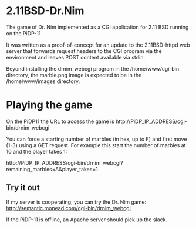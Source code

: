# 2.11BSD-Dr.Nim

The game of Dr. Nim implemented as a CGI application for 2.11 BSD running on the PiDP-11

It was written as a proof-of-concept for an update to the 2.11BSD-httpd web server that forwards request headers to the CGI program via the environment and leaves POST content available via stdin. 

Beyond installing the drnim_webcgi program in the /home/www/cgi-bin directory, the marble.png image is expected to be in the /home/www/images directory.

# Playing the game

On the PiDP11 the URL to access the game is http://PiDP_IP_ADDRESS/cgi-bin/drnim_webcgi

You can force a starting number of marbles (in hex, up to F) and first move (1-3) using a GET request. For example this start the number of marbles at 10 and the player takes 1:

http://PiDP_IP_ADDRESS/cgi-bin/drnim_webcgi?remaining_marbles=A&player_takes=1

## Try it out

If my server is cooperating, you can try the Dr. Nim game: http://semantic.monead.com/cgi-bin/drnim_webcgi

If the PiDP-11 is offline, an Apache server should pick up the slack.
